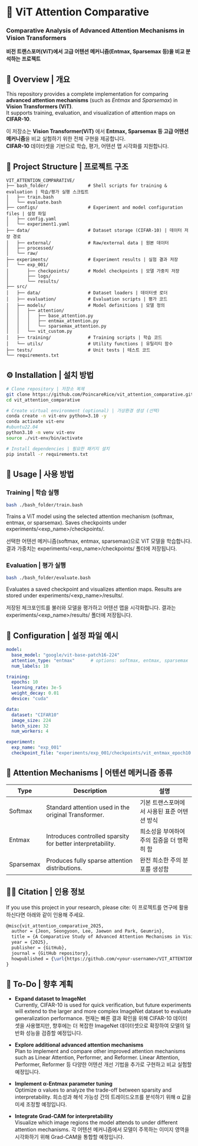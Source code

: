 # 🧠 ViT Attention Comparative  
### Comparative Analysis of Advanced Attention Mechanisms in Vision Transformers  
**비전 트랜스포머(ViT)에서 고급 어텐션 메커니즘(Entmax, Sparsemax 등)을 비교 분석하는 프로젝트**

## 📘 Overview | 개요

This repository provides a complete implementation for comparing **advanced attention mechanisms** (such as *Entmax* and *Sparsemax*) in **Vision Transformers (ViT)**.  
It supports training, evaluation, and visualization of attention maps on **CIFAR-10**.

이 저장소는 **Vision Transformer(ViT)** 에서 **Entmax, Sparsemax 등 고급 어텐션 메커니즘**을 비교 실험하기 위한 전체 구현을 제공합니다.  
**CIFAR-10** 데이터셋을 기반으로 학습, 평가, 어텐션 맵 시각화를 지원합니다.

## 📂 Project Structure | 프로젝트 구조

```
VIT_ATTENTION_COMPARATIVE/
├── bash_folder/               # Shell scripts for training & evaluation | 학습/평가 실행 스크립트
│   ├── train.bash
│   └── evaluate.bash
├── configs/                   # Experiment and model configuration files | 설정 파일
│   ├── config.yaml
│   └── experiment1.yaml
├── data/                      # Dataset storage (CIFAR-10) | 데이터 저장 경로
│   ├── external/              # Raw/external data | 원본 데이터
│   ├── processed/
│   └── raw/
├── experiments/               # Experiment results | 실험 결과 저장
│   └── exp_001/
│       ├── checkpoints/       # Model checkpoints | 모델 가중치 저장
│       ├── logs/
│       └── results/
├── src/
│   ├── data/                  # Dataset loaders | 데이터셋 로더
│   ├── evaluation/            # Evaluation scripts | 평가 코드
│   ├── models/                # Model definitions | 모델 정의
│   │   ├── attention/
│   │   │   ├── base_attention.py
│   │   │   ├── entmax_attention.py
│   │   │   └── sparsemax_attention.py
│   │   └── vit_custom.py
│   ├── training/              # Training scripts | 학습 코드
│   └── utils/                 # Utility functions | 유틸리티 함수
├── tests/                     # Unit tests | 테스트 코드
└── requirements.txt
```

## ⚙️ Installation | 설치 방법

```bash
# Clone repository | 저장소 복제
git clone https://github.com/PoincareRice/vit_attention_comparative.git
cd vit_attention_comparative

# Create virtual environment (optional) | 가상환경 생성 (선택)
conda create -n vit-env python=3.10 -y
conda activate vit-env
#ubuntu22.04
python3.10 -m venv vit-env
source ./vit-env/bin/activate

# Install dependencies | 필요한 패키지 설치
pip install -r requirements.txt
```

## 🚀 Usage | 사용 방법

### Training | 학습 실행
```bash
bash ./bash_folder/train.bash
```
Trains a ViT model using the selected attention mechanism (softmax, entmax, or sparsemax).
Saves checkpoints under experiments/<exp_name>/checkpoints/.

선택한 어텐션 메커니즘(softmax, entmax, sparsemax)으로 ViT 모델을 학습합니다.
결과 가중치는 experiments/<exp_name>/checkpoints/ 폴더에 저장됩니다.

### Evaluation | 평가 실행
```bash
bash ./bash_folder/evaluate.bash
```
Evaluates a saved checkpoint and visualizes attention maps.
Results are stored under experiments/<exp_name>/results/.

저장된 체크포인트를 불러와 모델을 평가하고 어텐션 맵을 시각화합니다.
결과는 experiments/<exp_name>/results/ 폴더에 저장됩니다.

## 🧩 Configuration | 설정 파일 예시
```yaml
model:
  base_model: "google/vit-base-patch16-224"
  attention_type: "entmax"      # options: softmax, entmax, sparsemax
  num_labels: 10

training:
  epochs: 10
  learning_rate: 3e-5
  weight_decay: 0.01
  device: "cuda"

data:
  dataset: "CIFAR10"
  image_size: 224
  batch_size: 32
  num_workers: 4

experiment:
  exp_name: "exp_001"
  checkpoint_file: "experiments/exp_001/checkpoints/vit_entmax_epoch10.pth"
```

## 🧠 Attention Mechanisms | 어텐션 메커니즘 종류
| Type | Description | 설명 |
|---|---|---|
| Softmax | Standard attention used in the original Transformer. | 기본 트랜스포머에서 사용된 표준 어텐션 방식 |
| Entmax | Introduces controlled sparsity for better interpretability. | 희소성을 부여하여 주의 집중을 더 명확히 함 |
| Sparsemax	| Produces fully sparse attention distributions. | 완전 희소한 주의 분포를 생성함 |

## 🧑‍💻 Citation | 인용 정보

If you use this project in your research, please cite:
이 프로젝트를 연구에 활용하신다면 아래와 같이 인용해 주세요.
```latex
@misc{vit_attention_comparative_2025,
  author = {Jeon, Seongyoon, Lee, Jaewon and Park, Geumrin},
  title = {A Comparative Study of Advanced Attention Mechanisms in Vision Transformers},
  year = {2025},
  publisher = {GitHub},
  journal = {GitHub repository},
  howpublished = {\url{https://github.com/<your-username>/VIT_ATTENTION_COMPARATIVE}}
}
```

## 🧩 To-Do | 향후 계획

- **Expand dataset to ImageNet**  
  Currently, CIFAR-10 is used for quick verification, but future experiments will extend to the larger and more complex ImageNet dataset to evaluate generalization performance.
  현재는 빠른 결과 확인을 위해 CIFAR-10 데이터셋을 사용했지만, 향후에는 더 복잡한 ImageNet 데이터셋으로 확장하여 모델의 일반화 성능을 검증할 예정입니다.

- **Explore additional advanced attention mechanisms**  
  Plan to implement and compare other improved attention mechanisms such as Linear Attention, Performer, and Reformer.
  Linear Attention, Performer, Reformer 등 다양한 어텐션 개선 기법을 추가로 구현하고 비교 실험할 예정입니다.

- **Implement α-Entmax parameter tuning**  
  Optimize α values to analyze the trade-off between sparsity and interpretability.
  희소성과 해석 가능성 간의 트레이드오프를 분석하기 위해 α 값을 미세 조정할 예정입니다.

- **Integrate Grad-CAM for interpretability**  
  Visualize which image regions the model attends to under different attention mechanisms.
  각 어텐션 메커니즘에서 모델이 주목하는 이미지 영역을 시각화하기 위해 Grad-CAM을 통합할 예정입니다.